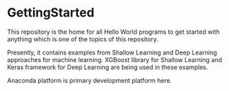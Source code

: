 # GettingStarted
This repository is the home for all Hello World programs to get started with anything which is one of the topics of this repository.

Presently, it contains examples from Shallow Learning and Deep Learning approaches for machine learning. XGBoost library for Shallow Learning and Keras framework for Deep Learning are being used in these examples.

Anaconda platform is primary development platform here.
